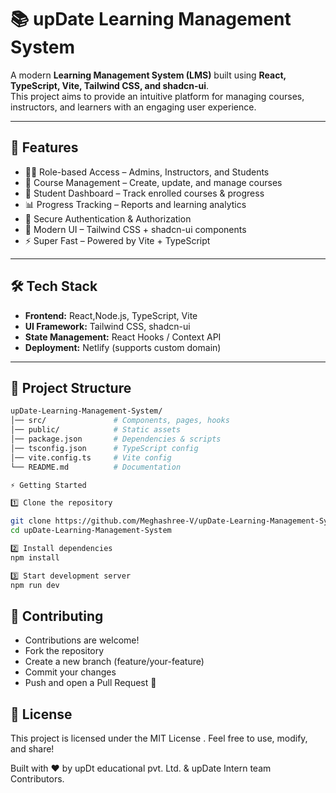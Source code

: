 # 📚 upDate Learning Management System

A modern **Learning Management System (LMS)** built using **React, TypeScript, Vite, Tailwind CSS, and shadcn-ui**.  
This project aims to provide an intuitive platform for managing courses, instructors, and learners with an engaging user experience.  

---

## 🚀 Features

- 👩‍🏫 Role-based Access – Admins, Instructors, and Students
- 📖 Course Management – Create, update, and manage courses
- 🎯 Student Dashboard – Track enrolled courses & progress
- 📊 Progress Tracking – Reports and learning analytics
- 🔐 Secure Authentication & Authorization
- 🎨 Modern UI – Tailwind CSS + shadcn-ui components
- ⚡ Super Fast – Powered by Vite + TypeScript

---

## 🛠️ Tech Stack

- **Frontend:** React,Node.js, TypeScript, Vite  
- **UI Framework:** Tailwind CSS, shadcn-ui  
- **State Management:** React Hooks / Context API  
- **Deployment:** Netlify (supports custom domain)  

---

## 📂 Project Structure

```bash
upDate-Learning-Management-System/
│── src/               # Components, pages, hooks
│── public/            # Static assets
│── package.json       # Dependencies & scripts
│── tsconfig.json      # TypeScript config
│── vite.config.ts     # Vite config
└── README.md          # Documentation

⚡ Getting Started

1️⃣ Clone the repository

git clone https://github.com/Meghashree-V/upDate-Learning-Management-System.git
cd upDate-Learning-Management-System

2️⃣ Install dependencies
npm install

3️⃣ Start development server
npm run dev
```





## 🤝 Contributing

- Contributions are welcome!
- Fork the repository
- Create a new branch (feature/your-feature)
- Commit your changes
- Push and open a Pull Request 🎉

## 📜 License

This project is licensed under the MIT License . Feel free to use, modify, and share!

Built with ❤️ by upDt educational pvt. Ltd. & upDate Intern team  Contributors.

